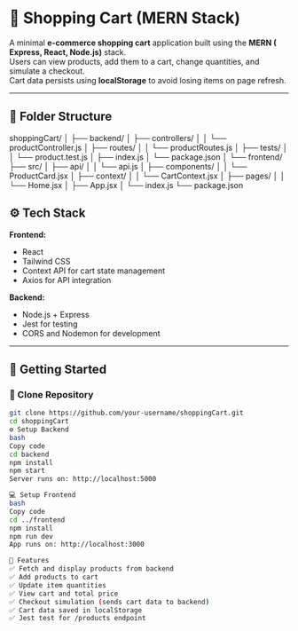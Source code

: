# 🛒 Shopping Cart (MERN Stack)

A minimal **e-commerce shopping cart** application built using the **MERN ( Express, React, Node.js)** stack.  
Users can view products, add them to a cart, change quantities, and simulate a checkout.  
Cart data persists using **localStorage** to avoid losing items on page refresh.

---

## 📁 Folder Structure

shoppingCart/
│
├── backend/
│ ├── controllers/
│ │ └── productController.js
│ ├── routes/
│ │ └── productRoutes.js
│ ├── tests/
│ │ └── product.test.js
│ ├── index.js
│ └── package.json
│
└── frontend/
├── src/
│ ├── api/
│ │ └── api.js
│ ├── components/
│ │ └── ProductCard.jsx
│ ├── context/
│ │ └── CartContext.jsx
│ ├── pages/
│ │ └── Home.jsx
│ ├── App.jsx
│ └── index.js
└── package.json



## ⚙️ Tech Stack

**Frontend:**
- React
- Tailwind CSS
- Context API for cart state management
- Axios for API integration

**Backend:**
- Node.js + Express
- Jest for testing
- CORS and Nodemon for development

---

## 🚀 Getting Started

### 🧩 Clone Repository
```bash
git clone https://github.com/your-username/shoppingCart.git
cd shoppingCart
⚙️ Setup Backend
bash
Copy code
cd backend
npm install
npm start
Server runs on: http://localhost:5000

💻 Setup Frontend
bash
Copy code
cd ../frontend
npm install
npm run dev
App runs on: http://localhost:3000

🧠 Features
✅ Fetch and display products from backend
✅ Add products to cart
✅ Update item quantities
✅ View cart and total price
✅ Checkout simulation (sends cart data to backend)
✅ Cart data saved in localStorage
✅ Jest test for /products endpoint
